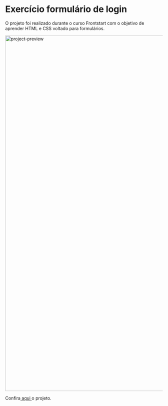 # Exercício formulário de login

O projeto foi realizado durante o curso Frontstart com o objetivo de aprender HTML e CSS voltado para formulários.


<img width="1135" alt="project-preview" src="https://github.com/ipedroaugusto/ExercicioFormulario/assets/79206426/7fcbf46e-0429-489c-ad50-32120bb39002">

Confira[ aqui ](https://ipedroaugusto.github.io/ExercicioFormulario/)o projeto.
